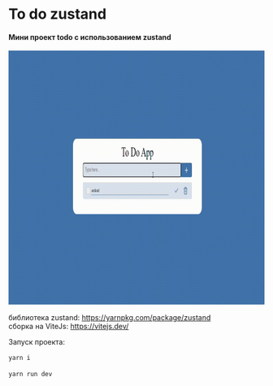 ﻿# To do zustand
 
 #### Мини проект todo c использованием zustand
 
 <img src="https://github.com/NepoGostu/todo-zustand/blob/main/public/todo_app.gif" width="600" height="500">
 
 библиотека zustand: https://yarnpkg.com/package/zustand  
 cборка на ViteJs: https://vitejs.dev/


Запуск проекта:
```
yarn i

yarn run dev

```
